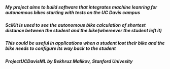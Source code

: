 ##### My project aims to build software that integrates machine leanring for autonomous bikes starting with tests on the UC Davis campus
##### SciKit is used to see the autonomous bike calculation of shortest distance between the student and the bike(whereever the student left it)
##### This could be useful in applications when a student lost their bike and the bike needs to configure its way back to the student
##### ProjectUCDavisML by Bekhruz Malikov, Stanford Univesity

